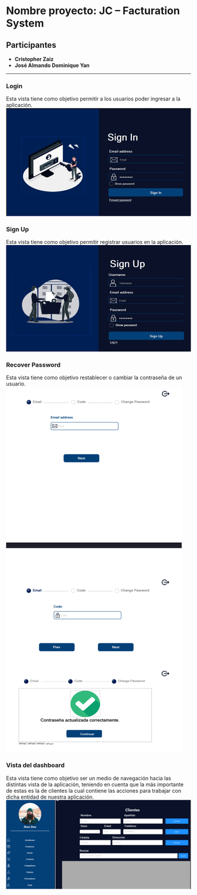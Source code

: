 # Nombre proyecto: JC – Facturation System

## Participantes

- **Cristopher Zaiz**
- **José Almando Dominique Yan**

---

### Login

Esta vista tiene como objetivo permitir a los usuarios poder ingresar a la aplicación.
![Login](./Resources/img_project/login.png "Imagen del login")

### Sign Up

Esta vista tiene como objetivo permitir registrar usuarios en la aplicación.
![Sign up](./Resources/img_project/signup.png "Imagen del sign up")

### Recover Password

Esta vista tiene como objetivo restablecer o cambiar la contraseña de un usuario.
![Login](./Resources/img_project/recover_pass.png "Imagen de recuperar la contraseña")

### Vista del dashboard

Esta vista tiene como objetivo ser un medio de navegación hacia las distintas vista de la aplicación, teniendo en cuenta que la más importante de estas es la de clientes la cual contiene las acciones para trabajar con dicha entidad de nuestra aplicación.
![Login](./Resources/img_project/dashboard.png "Imagen del dashboard")


